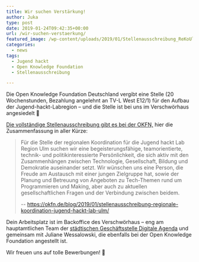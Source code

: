 ```yaml
---
title: Wir suchen Verstärkung!
author: Juka
type: post
date: 2019-01-24T09:42:35+00:00
url: /wir-suchen-verstaerkung/
featured_image: /wp-content/uploads/2019/01/Stellenausschreibung_ReKoUlm.jpg
categories:
  - news
tags:
  - Jugend hackt
  - Open Knowledge Foundation
  - Stellenausschreibung

---
```

Die Open Knowledge Foundation Deutschland vergibt eine Stelle (20 Wochenstunden, Bezahlung angelehnt an TV-L West E12/1) für den Aufbau der Jugend-hackt-Labregion – und die Stelle ist bei uns im Verschwörhaus angesiedelt 🙂

[Die vollständige Stellenausschreibung gibt es bei der OKFN,][1] hier die Zusammenfassung in aller Kürze:

> Für die Stelle der regionalen Koordination für die Jugend hackt Lab Region Ulm suchen wir eine begeisterungsfähige, teamorientierte, technik- und politikinteressierte Persönlichkeit, die sich aktiv mit den Zusammenhängen zwischen Technologie, Gesellschaft, Bildung und Demokratie auseinander setzt. Wir wünschen uns eine Person, die Freude am Austausch mit einer jungen Zielgruppe hat, sowie der Planung und Betreuung von Angeboten zu Tech-Themen rund um Programmieren und Making, aber auch zu aktuellen gesellschaftlichen Fragen und der Verbindung zwischen beidem.
>  
> -- https://okfn.de/blog/2019/01/stellenausschreibung-regionale-koordination-jugend-hackt-lab-ulm/

Dein Arbeitsplatz ist im Backoffice des Verschwörhaus – eng am hauptamtlichen Team der [städtischen Geschäftsstelle Digitale Agenda][2] und gemeinsam mit Juliane Wessalowski, die ebenfalls bei der Open Knowledge Foundation angestellt ist.

Wir freuen uns auf tolle Bewerbungen! 🙂

 [1]: https://okfn.de/blog/2019/01/stellenausschreibung-regionale-koordination-jugend-hackt-lab-ulm/
 [2]: https://www.ulm.de/global/datenpool/organisationseinheiten/stadt-ulm/dem-oberb%C3%BCrgermeister-unmittelbar-zugeordnete-stellen/zentralstelle/gesch%C3%A4ftsstelle-digitale-agenda